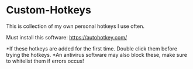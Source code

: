 # Custom-Hotkeys
This is collection of my own personal hotkeys I use often.

Must install this software:
https://autohotkey.com/

*If these hotkeys are added for the first time. Double click them before trying the hotkeys.
*An antivirus software may also block these, make sure to whitelist them if errors occus!
